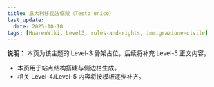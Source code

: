```yaml
---
title: 意大利移民法框架（Testo unico）
last_update:
  date: 2025-10-10
tags: [HuarenWiki, Level3, rules-and-rights, immigrazione-civile]
---
```

**说明：** 本页为该主题的 Level-3 骨架占位，后续将补充 Level-5 正文内容。

- 本页用于站点结构搭建与侧边栏生成。
- 相关 Level-4/Level-5 内容将按模板逐步补齐。
